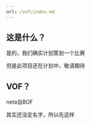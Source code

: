 ```yaml
---
url: /vof/index.md
---
```

## 这是什么？

是的，我们确实计划策划一个比赛

但是此项目还在计划中，敬请期待

## VOF？

neta自BOF

其实还没定名字，所以先这样
